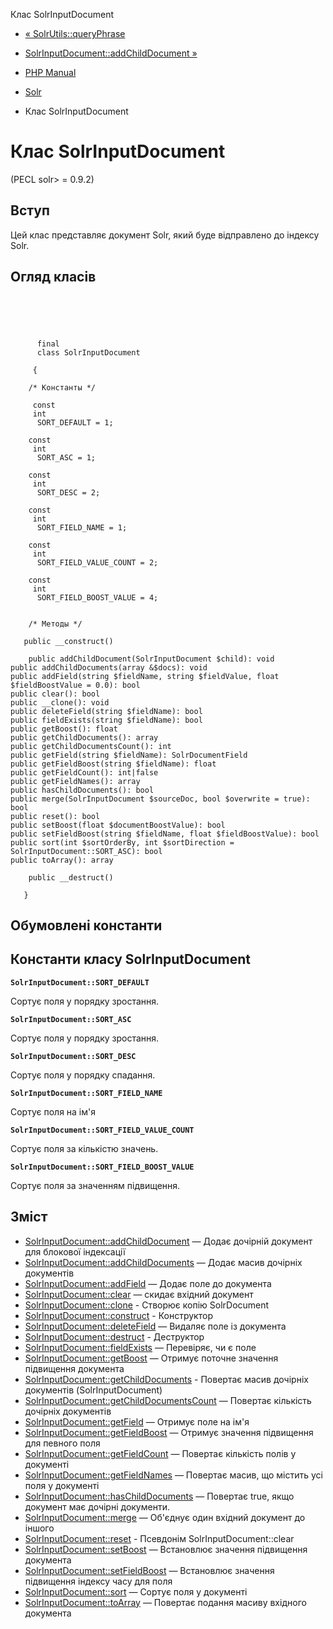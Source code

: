 Клас SolrInputDocument

-   [« SolrUtils::queryPhrase](solrutils.queryphrase.html)
    
-   [SolrInputDocument::addChildDocument »](solrinputdocument.addchilddocument.html)
    
-   [PHP Manual](index.html)
    
-   [Solr](book.solr.html)
    
-   Клас SolrInputDocument
    

# Клас SolrInputDocument

(PECL solr> = 0.9.2)

## Вступ

Цей клас представляє документ Solr, який буде відправлено до індексу Solr.

## Огляд класів

```classsynopsis



    
     
      final
      class SolrInputDocument
     
     {

    /* Константы */
    
     const
     int
      SORT_DEFAULT = 1;

    const
     int
      SORT_ASC = 1;

    const
     int
      SORT_DESC = 2;

    const
     int
      SORT_FIELD_NAME = 1;

    const
     int
      SORT_FIELD_VALUE_COUNT = 2;

    const
     int
      SORT_FIELD_BOOST_VALUE = 4;


    /* Методы */
    
   public __construct()

    public addChildDocument(SolrInputDocument $child): void
public addChildDocuments(array &$docs): void
public addField(string $fieldName, string $fieldValue, float $fieldBoostValue = 0.0): bool
public clear(): bool
public __clone(): void
public deleteField(string $fieldName): bool
public fieldExists(string $fieldName): bool
public getBoost(): float
public getChildDocuments(): array
public getChildDocumentsCount(): int
public getField(string $fieldName): SolrDocumentField
public getFieldBoost(string $fieldName): float
public getFieldCount(): int|false
public getFieldNames(): array
public hasChildDocuments(): bool
public merge(SolrInputDocument $sourceDoc, bool $overwrite = true): bool
public reset(): bool
public setBoost(float $documentBoostValue): bool
public setFieldBoost(string $fieldName, float $fieldBoostValue): bool
public sort(int $sortOrderBy, int $sortDirection = SolrInputDocument::SORT_ASC): bool
public toArray(): array

    public __destruct()

   }
```

## Обумовлені константи

## Константи класу SolrInputDocument

**`SolrInputDocument::SORT_DEFAULT`**

Сортує поля у порядку зростання.

**`SolrInputDocument::SORT_ASC`**

Сортує поля у порядку зростання.

**`SolrInputDocument::SORT_DESC`**

Сортує поля у порядку спадання.

**`SolrInputDocument::SORT_FIELD_NAME`**

Сортує поля на ім'я

**`SolrInputDocument::SORT_FIELD_VALUE_COUNT`**

Сортує поля за кількістю значень.

**`SolrInputDocument::SORT_FIELD_BOOST_VALUE`**

Сортує поля за значенням підвищення.

## Зміст

-   [SolrInputDocument::addChildDocument](solrinputdocument.addchilddocument.html) — Додає дочірній документ для блокової індексації
-   [SolrInputDocument::addChildDocuments](solrinputdocument.addchilddocuments.html) — Додає масив дочірніх документів
-   [SolrInputDocument::addField](solrinputdocument.addfield.html) — Додає поле до документа
-   [SolrInputDocument::clear](solrinputdocument.clear.html) — скидає вхідний документ
-   [SolrInputDocument::clone](solrinputdocument.clone.html) - Створює копію SolrDocument
-   [SolrInputDocument::construct](solrinputdocument.construct.html) - Конструктор
-   [SolrInputDocument::deleteField](solrinputdocument.deletefield.html) — Видаляє поле із документа
-   [SolrInputDocument::destruct](solrinputdocument.destruct.html) - Деструктор
-   [SolrInputDocument::fieldExists](solrinputdocument.fieldexists.html) — Перевіряє, чи є поле
-   [SolrInputDocument::getBoost](solrinputdocument.getboost.html) — Отримує поточне значення підвищення документа
-   [SolrInputDocument::getChildDocuments](solrinputdocument.getchilddocuments.html) - Повертає масив дочірніх документів (SolrInputDocument)
-   [SolrInputDocument::getChildDocumentsCount](solrinputdocument.getchilddocumentscount.html) — Повертає кількість дочірніх документів
-   [SolrInputDocument::getField](solrinputdocument.getfield.html) — Отримує поле на ім'я
-   [SolrInputDocument::getFieldBoost](solrinputdocument.getfieldboost.html) — Отримує значення підвищення для певного поля
-   [SolrInputDocument::getFieldCount](solrinputdocument.getfieldcount.html) — Повертає кількість полів у документі
-   [SolrInputDocument::getFieldNames](solrinputdocument.getfieldnames.html) — Повертає масив, що містить усі поля у документі
-   [SolrInputDocument::hasChildDocuments](solrinputdocument.haschilddocuments.html) — Повертає true, якщо документ має дочірні документи.
-   [SolrInputDocument::merge](solrinputdocument.merge.html) — Об'єднує один вхідний документ до іншого
-   [SolrInputDocument::reset](solrinputdocument.reset.html) - Псевдонім SolrInputDocument::clear
-   [SolrInputDocument::setBoost](solrinputdocument.setboost.html) — Встановлює значення підвищення документа
-   [SolrInputDocument::setFieldBoost](solrinputdocument.setfieldboost.html) — Встановлює значення підвищення індексу часу для поля
-   [SolrInputDocument::sort](solrinputdocument.sort.html) — Сортує поля у документі
-   [SolrInputDocument::toArray](solrinputdocument.toarray.html) — Повертає подання масиву вхідного документа